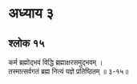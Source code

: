 # अध्याय ३

## श्लोक १५

कर्म ब्रह्मोद्भवं विद्धि ब्रह्माक्षरसमुद्भवम् ।<br>तस्मात्सर्वगतं ब्रह्म नित्यं यज्ञे प्रतिष्ठितम् ॥ ३-१५॥<br><br>

